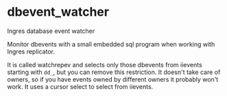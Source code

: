 # dbevent_watcher
Ingres database event watcher

Monitor dbevents with a small embedded sql program when working with Ingres replicator.

It is called watchrepev and selects only those dbevents from iievents starting with `dd_`, but you can remove this restriction.
It doesn't take care of owners, so if you have events owned by different owners it probably won't work.
It uses a cursor select to select from iievents.
